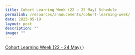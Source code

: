 ```yaml
---
title: Cohort Learning Week (22 – 25 May) Schedule
permalink: /resources/annoucements/cohort-learning-week/
date: 2023-05-19
layout: post
description: ""
image: ""
---
```

[Cohort Learning Week (22 - 24 May) ](/announcements/cohort-learning-week/))